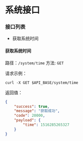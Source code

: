 # 系统接口

### 接口列表

* 获取系统时间

#### 获取系统时间

路径：`/system/time`
方法: `GET`

请求示例：

```shell
curl -X GET $API_BASE/system/time
```

返回值：

```json
{
    "success": true,
    "message": "获取成功",
    "code": 20000,
    "payload": {
        "time": 1516285265327
    }
}
```